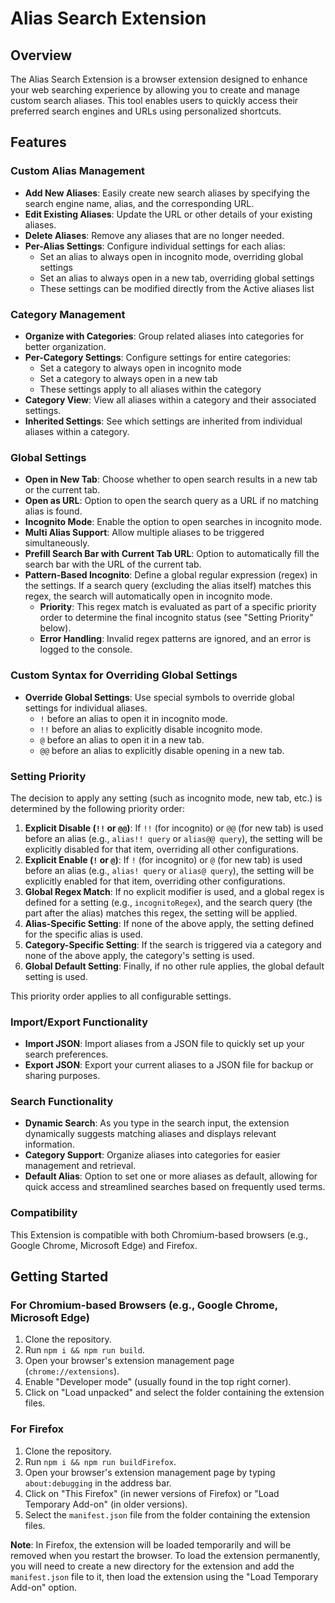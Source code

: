 # Alias Search Extension

## Overview

The Alias Search Extension is a browser extension designed to enhance your web searching experience by allowing you to create and manage custom search aliases. This tool enables users to quickly access their preferred search engines and URLs using personalized shortcuts.

## Features

### Custom Alias Management

- **Add New Aliases**: Easily create new search aliases by specifying the search engine name, alias, and the corresponding URL.
- **Edit Existing Aliases**: Update the URL or other details of your existing aliases.
- **Delete Aliases**: Remove any aliases that are no longer needed.
- **Per-Alias Settings**: Configure individual settings for each alias:
  - Set an alias to always open in incognito mode, overriding global settings
  - Set an alias to always open in a new tab, overriding global settings
  - These settings can be modified directly from the Active aliases list

### Category Management

- **Organize with Categories**: Group related aliases into categories for better organization.
- **Per-Category Settings**: Configure settings for entire categories:
  - Set a category to always open in incognito mode
  - Set a category to always open in a new tab
  - These settings apply to all aliases within the category
- **Category View**: View all aliases within a category and their associated settings.
- **Inherited Settings**: See which settings are inherited from individual aliases within a category.

### Global Settings

- **Open in New Tab**: Choose whether to open search results in a new tab or the current tab.
- **Open as URL**: Option to open the search query as a URL if no matching alias is found.
- **Incognito Mode**: Enable the option to open searches in incognito mode.
- **Multi Alias Support**: Allow multiple aliases to be triggered simultaneously.
- **Prefill Search Bar with Current Tab URL**: Option to automatically fill the search bar with the URL of the current tab.
- **Pattern-Based Incognito**: Define a global regular expression (regex) in the settings. If a search query (excluding the alias itself) matches this regex, the search will automatically open in incognito mode.
  - **Priority**: This regex match is evaluated as part of a specific priority order to determine the final incognito status (see "Setting Priority" below).
  - **Error Handling**: Invalid regex patterns are ignored, and an error is logged to the console.

### Custom Syntax for Overriding Global Settings

- **Override Global Settings**: Use special symbols to override global settings for individual aliases.
  - `!` before an alias to open it in incognito mode.
  - `!!` before an alias to explicitly disable incognito mode.
  - `@` before an alias to open it in a new tab.
  - `@@` before an alias to explicitly disable opening in a new tab.

### Setting Priority

The decision to apply any setting (such as incognito mode, new tab, etc.) is determined by the following priority order:

1. **Explicit Disable (`!!` or `@@`)**: If `!!` (for incognito) or `@@` (for new tab) is used before an alias (e.g., `alias!! query` or `alias@@ query`), the setting will be explicitly disabled for that item, overriding all other configurations.
2. **Explicit Enable (`!` or `@`)**: If `!` (for incognito) or `@` (for new tab) is used before an alias (e.g., `alias! query` or `alias@ query`), the setting will be explicitly enabled for that item, overriding other configurations.
3. **Global Regex Match**: If no explicit modifier is used, and a global regex is defined for a setting (e.g., `incognitoRegex`), and the search query (the part after the alias) matches this regex, the setting will be applied.
4. **Alias-Specific Setting**: If none of the above apply, the setting defined for the specific alias is used.
5. **Category-Specific Setting**: If the search is triggered via a category and none of the above apply, the category's setting is used.
6. **Global Default Setting**: Finally, if no other rule applies, the global default setting is used.

This priority order applies to all configurable settings.

### Import/Export Functionality

- **Import JSON**: Import aliases from a JSON file to quickly set up your search preferences.
- **Export JSON**: Export your current aliases to a JSON file for backup or sharing purposes.

### Search Functionality

- **Dynamic Search**: As you type in the search input, the extension dynamically suggests matching aliases and displays relevant information.
- **Category Support**: Organize aliases into categories for easier management and retrieval.
- **Default Alias**: Option to set one or more aliases as default, allowing for quick access and streamlined searches based on frequently used terms.

### Compatibility

This Extension is compatible with both Chromium-based browsers (e.g., Google Chrome, Microsoft Edge) and Firefox.

## Getting Started

### For Chromium-based Browsers (e.g., Google Chrome, Microsoft Edge)

1. Clone the repository.
2. Run `npm i && npm run build`.
3. Open your browser's extension management page (`chrome://extensions`).
4. Enable "Developer mode" (usually found in the top right corner).
5. Click on "Load unpacked" and select the folder containing the extension files.

### For Firefox

1. Clone the repository.
2. Run `npm i && npm run buildFirefox`.
3. Open your browser's extension management page by typing `about:debugging` in the address bar.
4. Click on "This Firefox" (in newer versions of Firefox) or "Load Temporary Add-on" (in older versions).
5. Select the `manifest.json` file from the folder containing the extension files.

**Note**: In Firefox, the extension will be loaded temporarily and will be removed when you restart the browser. To load the extension permanently, you will need to create a new directory for the extension and add the `manifest.json` file to it, then load the extension using the "Load Temporary Add-on" option.